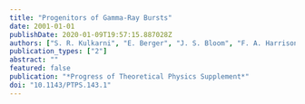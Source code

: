 ```yaml
---
title: "Progenitors of Gamma-Ray Bursts"
date: 2001-01-01
publishDate: 2020-01-09T19:57:15.887028Z
authors: ["S. R. Kulkarni", "E. Berger", "J. S. Bloom", "F. A. Harrison", "S. G. Djorgovski", "D. A. Frail", "D. Fox", "T. J. Galama", "P. A. Price", "D. Reichart", "R. Sari", "S. Yost"]
publication_types: ["2"]
abstract: ""
featured: false
publication: "*Progress of Theoretical Physics Supplement*"
doi: "10.1143/PTPS.143.1"
---
```


